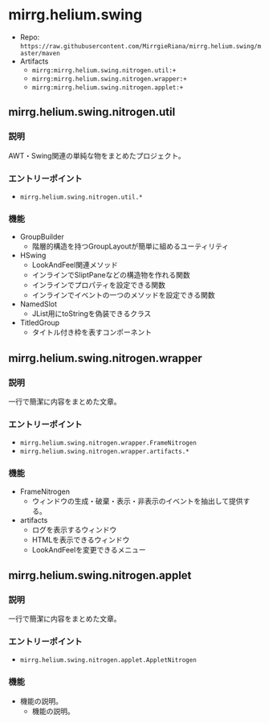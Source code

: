 # mirrg.helium.swing

- Repo: `https://raw.githubusercontent.com/MirrgieRiana/mirrg.helium.swing/master/maven`
- Artifacts
  - `mirrg:mirrg.helium.swing.nitrogen.util:+`
  - `mirrg:mirrg.helium.swing.nitrogen.wrapper:+`
  - `mirrg:mirrg.helium.swing.nitrogen.applet:+`

## mirrg.helium.swing.nitrogen.util

### 説明

AWT・Swing関連の単純な物をまとめたプロジェクト。

### エントリーポイント

- `mirrg.helium.swing.nitrogen.util.*`

### 機能

- GroupBuilder
  - 階層的構造を持つGroupLayoutが簡単に組めるユーティリティ
- HSwing
  - LookAndFeel関連メソッド
  - インラインでSliptPaneなどの構造物を作れる関数
  - インラインでプロパティを設定できる関数
  - インラインでイベントの一つのメソッドを設定できる関数
- NamedSlot
  - JList用にtoStringを偽装できるクラス
- TitledGroup
  - タイトル付き枠を表すコンポーネント

## mirrg.helium.swing.nitrogen.wrapper

### 説明

一行で簡潔に内容をまとめた文章。

### エントリーポイント

- `mirrg.helium.swing.nitrogen.wrapper.FrameNitrogen`
- `mirrg.helium.swing.nitrogen.wrapper.artifacts.*`

### 機能

- FrameNitrogen
  - ウィンドウの生成・破棄・表示・非表示のイベントを抽出して提供する。
- artifacts
  - ログを表示するウィンドウ
  - HTMLを表示できるウィンドウ
  - LookAndFeelを変更できるメニュー

## mirrg.helium.swing.nitrogen.applet

### 説明

一行で簡潔に内容をまとめた文章。

### エントリーポイント

- `mirrg.helium.swing.nitrogen.applet.AppletNitrogen`

### 機能

- 機能の説明。
  - 機能の説明。
